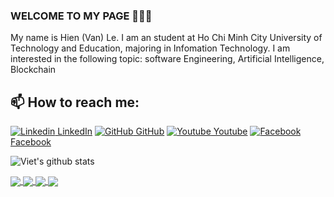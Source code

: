 ### WELCOME TO MY PAGE 👋👋👋
My name is Hien (Van) Le. I am an student at Ho Chi Minh City University of Technology and Education, majoring in Infomation Technology. I am interested in the following topic: software Engineering, Artificial Intelligence, Blockchain<br>
## 📫 How to reach me:

[![Linkedin](https://i.stack.imgur.com/gVE0j.png) LinkedIn](https://www.linkedin.com/in/hienle-tum/) [![GitHub](https://i.stack.imgur.com/tskMh.png) GitHub](https://github.com/ismhac/) [![Youtube](https://github.com/uvipen/introduction/blob/main/Youtube.png) Youtube](https://www.youtube.com/channel/UCf55nyusBBVGk4dLcRyOpCA) [![Facebook](https://github.com/ismhac/ismhac/blob/main/facebook.png) Facebook](https://www.facebook.com/ismhac/)

![Viet's github stats](https://github-readme-stats-git-masterrstaa-rickstaa.vercel.app/api?username=ismhac&show_icons=true&theme=graywhite&hide=contribs,prs,issues)

<a href="https://github.com/ismhac/Express_TypeScript_Puppeteer_ismhac">
  <img align="center" src="https://github-readme-stats-anuraghazra1.vercel.app/api/pin/?username=ismhac&repo=Express_TypeScript_Puppeteer_ismhac&theme=graywhite" />
</a> 

<a href="https://github.com/ismhac/Spring_Boot_Book_Management_ismhac">
  <img align="center" src="https://github-readme-stats-anuraghazra1.vercel.app/api/pin/?username=ismhac&repo=Spring_Boot_Book_Management_ismhac&theme=graywhite" />
</a> 

<a href="https://github.com/ismhac/Spring_Boot_Note_App_ismhac">
  <img align="center" src="https://github-readme-stats-anuraghazra1.vercel.app/api/pin/?username=ismhac&repo=Spring_Boot_Note_App_ismhac&theme=graywhite" />
</a> 

<a href="https://github.com/ismhac/NestJS_Job_Search_Recruitment_ismhac">
  <img align="center" src="https://github-readme-stats-anuraghazra1.vercel.app/api/pin/?username=ismhac&repo=NestJS_Job_Search_Recruitment_ismhac&theme=algolia" />
</a> 

<!-- <a href="https://github.com/ismhac/craw-shopee">
  <img align="center" src="https://github-readme-stats-anuraghazra1.vercel.app/api/pin/?username=ismhac&repo=craw-shopee&theme=algolia" />
</a> 

<a href="https://github.com/ismhac/Book-Manage_Spring-Boot">
  <img align="center" src="https://github-readme-stats-anuraghazra1.vercel.app/api/pin/?username=ismhac&repo=Book-Manage_Spring-Boot&theme=algolia" />
</a>

<a href="https://github.com/ismhac/Py_Django">
  <img align="center" src="https://github-readme-stats-anuraghazra1.vercel.app/api/pin/?username=ismhac&repo=Py_Django&theme=algolia" />
</a>

<a href="https://github.com/ismhac/typescript-express-restful">
  
  <img align="center" src="https://github-readme-stats-anuraghazra1.vercel.app/api/pin/?username=ismhac&repo=typescript-express-restful&theme=algolia" />
</a>

<a href="https://github.com/ismhac/scrape-shopee-puppeteer">
  
  <img align="center" src="https://github-readme-stats-anuraghazra1.vercel.app/api/pin/?username=ismhac&repo=scrape-shopee-puppeteer&theme=algolia" />
</a>  

<a href="https://github.com/ismhac/Mobile_Notes_App">
  
  <img align="center" src="https://github-readme-stats-anuraghazra1.vercel.app/api/pin/?username=ismhac&repo=Mobile_Notes_App&theme=algolia" />
</a>    
<a href="https://github.com/ismhac/Api_Notes_App">
  
  <img align="center" src="https://github-readme-stats-anuraghazra1.vercel.app/api/pin/?username=ismhac&repo=Api_Notes_App&theme=algolia" />
</a>

<a href="https://github.com/ismhac/design-pattern-with-springboot">
  
  <img align="center" src="https://github-readme-stats-anuraghazra1.vercel.app/api/pin/?username=ismhac&repo=design-pattern-with-springboot&theme=algolia" />
</a>

<a href="https://github.com/ismhac/pet-love">
  
  <img align="center" src="https://github-readme-stats-anuraghazra1.vercel.app/api/pin/?username=ismhac&repo=pet-love&theme=algolia" />
</a>

<a href="https://github.com/ismhac/ReactJS-Components-Basic-Hac">
  
  <img align="center" src="https://github-readme-stats-anuraghazra1.vercel.app/api/pin/?username=ismhac&repo=ReactJS-Components-Basic-Hac&theme=algolia" />
</a>

<a href="https://github.com/ismhac/-CNN-Voice-recognition-of-unsigned-Vietnamese-digits">
  
  <img align="center" src="https://github-readme-stats-anuraghazra1.vercel.app/api/pin/?username=ismhac&repo=-CNN-Voice-recognition-of-unsigned-Vietnamese-digits&theme=algolia" />
</a>

<a href="https://github.com/ismhac/Tkinter_Ui_Image_Processing">
  
  <img align="center" src="https://github-readme-stats-anuraghazra1.vercel.app/api/pin/?username=ismhac&repo=Tkinter_Ui_Image_Processing&theme=algolia" />
</a>   -->


